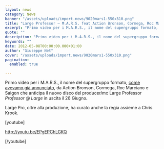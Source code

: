 ```yaml
---
layout: news
category: News
banner: "/assets/uploads/import.news/9020mars1-550x310.png"
title: "Large Professor – M.A.R.S. feat Action Bronson, Cormega, Roc Marciano & Saigon (Video)"
excerpt: "Primo video per i M.A.R.S., il nome del supergruppo formato, come avevamo già annunciato, da Action Bronson, Cormega, Roc Marciano e Saigon che anticipa il nuovo disco del producer/mc Large Professor Professor @ Large in uscita il 26 Giugno. Large Pro, oltre alla produzione, ha curato anche la regia assieme a Chris Krook. [youtube] http://youtu.be/EPgEPChLGKQ [&hellip"
quote: ""
description: "Primo video per i M.A.R.S., il nome del supergruppo formato, come avevamo già annunciato, da Action Bronson, Cormega, Roc Marciano e Saigon che anticipa il nuovo disco del producer/mc Large Professor Professor @ Large in uscita il 26 Giugno. Large Pro, oltre alla produzione, ha curato anche la regia assieme a Chris Krook. [youtube] http://youtu.be/EPgEPChLGKQ [&hellip"
keywords: ""
date: 2012-05-08T00:00:00.000+01:00
author: "Giuseppe Net"
cover: "/assets/uploads/import.news/9020mars1-550x310.png"
pagination:
  enabled: true

---
```


Primo video per i M.A.R.S., il nome del supergruppo formato, [come avevamo già annunciato](https://hotmc.com/cormega-un-album-prodotto-da-large-professor-e-un-supergruppo/), da Action Bronson, Cormega, Roc Marciano e Saigon che anticipa il nuovo disco del producer/mc Large Professor _Professor @ Large_ in uscita il 26 Giugno.

Large Pro, oltre alla produzione, ha curato anche la regia assieme a Chris Krook.

\[youtube\]

http://youtu.be/EPgEPChLGKQ

\[/youtube\]